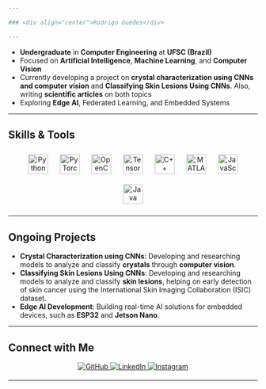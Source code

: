 ```yaml
---

### <div align="center">Rodrigo Guedes</div>  

---
```


- **Undergraduate** in **Computer Engineering** at **UFSC (Brazil)**
- Focused on **Artificial Intelligence**, **Machine Learning**, and **Computer Vision**  
- Currently developing a project on **crystal characterization using CNNs and computer vision** and **Classifying Skin Lesions Using CNNs**. Also, writing **scientific articles** on both topics  
- Exploring **Edge AI**, Federated Learning, and Embedded Systems  

---

## Skills & Tools  

<div align="center">  
<a href="https://www.python.org/" target="_blank"><img style="margin: 10px" src="https://profilinator.rishav.dev/skills-assets/python-original.svg" alt="Python" height="40" /></a>  
<a href="https://pytorch.org/" target="_blank"><img style="margin: 10px" src="https://upload.wikimedia.org/wikipedia/commons/9/96/Pytorch_logo.png" alt="PyTorch" height="40" /></a>  
<a href="https://opencv.org/" target="_blank"><img style="margin: 10px" src="https://upload.wikimedia.org/wikipedia/commons/3/32/OpenCV_Logo_with_text_svg_version.svg" alt="OpenCV" height="40" /></a>  
<a href="https://www.tensorflow.org/" target="_blank"><img style="margin: 10px" src="https://profilinator.rishav.dev/skills-assets/tensorflow-icon.svg" alt="TensorFlow" height="40" /></a>  
<a href="https://www.cplusplus.com/" target="_blank"><img style="margin: 10px" src="https://profilinator.rishav.dev/skills-assets/cplusplus-original.svg" alt="C++" height="40" /></a>  
<a href="https://www.mathworks.com/products/matlab.html" target="_blank"><img style="margin: 10px" src="https://upload.wikimedia.org/wikipedia/commons/2/21/Matlab_Logo.png" alt="MATLAB" height="40" /></a>  
<a href="https://www.javascript.com/" target="_blank"><img style="margin: 10px" src="https://profilinator.rishav.dev/skills-assets/javascript-original.svg" alt="JavaScript" height="40" /></a>  
<a href="https://www.java.com/" target="_blank"><img style="margin: 10px" src="https://profilinator.rishav.dev/skills-assets/java-original-wordmark.svg" alt="Java" height="40" /></a>  
</div>

---

## Ongoing Projects

- **Crystal Characterization using CNNs**: Developing and researching models to analyze and classify **crystals** through **computer vision**.
- **Classifying Skin Lesions Using CNNs**: Developing and researching models to analyze and classify **skin lesions**, helping on early detection of skin cancer using the International Skin Imaging Collaboration (ISIC) dataset.
- **Edge AI Development**: Building real-time AI solutions for embedded devices, such as **ESP32** and **Jetson Nano**.  

---

## Connect with Me

<div align="center">
<a href="https://github.com/rodrigoguedes09" target="_blank">
<img src="https://img.shields.io/badge/github-%2324292e.svg?&style=for-the-badge&logo=github&logoColor=white" alt="GitHub" style="margin-bottom: 5px;" />
</a>
<a href="https://linkedin.com/in/rodrigo-guedes-" target="_blank">
<img src="https://img.shields.io/badge/linkedin-%231E77B5.svg?&style=for-the-badge&logo=linkedin&logoColor=white" alt="LinkedIn" style="margin-bottom: 5px;" />
</a>
<a href="https://instagram.com/guigo_guedes" target="_blank">
<img src="https://img.shields.io/badge/instagram-%23000000.svg?&style=for-the-badge&logo=instagram&logoColor=white" alt="Instagram" style="margin-bottom: 5px;" />
</a>
</div>  

---

